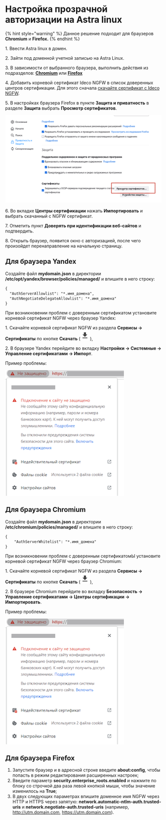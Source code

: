 # Настройка прозрачной авторизации на Astra linux

{% hint style="warning" %}
Данное решение подходит для браузеров **Chromium** и **Firefox.**
{% endhint %}

1\. Ввести Astra linux в домен.

2\. Зайти под доменной учетной записью на Astra Linux.

3\. В зависимости от выбранного браузера, выполнить действия из подразделов: [**Chromium**](authorization-astra-linux.md#dlya-brauzera-chromium) или [**Firefox**](authorization-astra-linux.md#dlya-brauzera-firefox)

4\. Добавить корневой сертификат Ideco NGFW в список доверенных центров сертификации. Для этого сначала [скачайте сертификат с Ideco NGFW](../../settings/services/certificates/).

5\. В настройках браузера Firefox в пункте **Защита и приватность** в разделе **Защита** выбрать **Просмотр сертификатов**.

![](../../.gitbook/assets/authorization-astra-linux1.png)

6\. Во вкладке **Центры сертификации** нажать **Импортировать** и выбрать скачанный с NGFW сертификат.

7\. Отметить пункт **Доверять при идентификации веб-сайтов** и подтвердить.

8\. Открыть браузер, появится окно с авторизацией, после чего произойдет перенаправление на начальную страницу.

## Для браузера **Yandex**

Создайте файл **mydomain.json** в директории **/etc/opt/yandex/browser/policies/managed/** и впишите в него строку:

```
{ 
  "AuthServerAllowlist": "*.имя_домена",
  "AuthNegotiateDelegateAllowlist": "*.имя_домена"
}
```

При возникновении проблем с доверенным сертификатом установите корневой сертификат NGFW через браузер Yandex:

1\. Скачайте корневой сертификат NGFW из раздела **Сервисы -> Сертификаты** по кнопке **Скачать** (![](../../.gitbook/assets/icon-download.png)),

2\. В браузере Yandex перейдите во вкладку **Настройки -> Системные -> Управление сертификатами -> Импорт**.

Пример проблемы:

![](../../.gitbook/assets/authorization-astra-linux.png)

## Для браузера **Chromium**

Создайте файл **mydomain.json** в директории **/etc/chromium/policies/managed/** и впишите в него строку:

```
{
    "AuthServerWhitelist": "*.имя_домена"
}
```

При возникновении проблем с доверенным сертификатомЫ установите корневой сертификат NGFW через браузер Chromium:

1\. Скачайте корневой сертификат NGFW из раздела **Сервисы -> Сертификаты** по кнопке **Скачать** (![](../../.gitbook/assets/icon-download.png)),

2\. В браузере Chromium перейдите во вкладку **Безопасность -> Управление сертификатами -> Центры сертификации -> Импортировать**.

Пример проблемы:

![](../../.gitbook/assets/authorization-astra-linux.png)

## Для браузера **Firefox**

1. Запустите браузер и в адресной строке введите **about:config**, чтобы попасть в режим редактирования расширенных настроек;
2. Введите параметр **security.enterprise\_roots.enabled** и нажмите по блоку со строчкой два раза левой кнопкой мыши, чтобы значение изменилось на **True**;
3. В двух следующих параметрах впишите доменное имя NGFW через HTTP и HTTPS через запятую: **network.automatic-ntlm-auth.trusted-uris** и **network.negotiate-auth.trusted-uris** (например, http://utm.domain.com, https://utm.domain.com).
